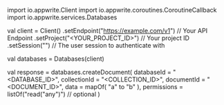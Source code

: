 import io.appwrite.Client
import io.appwrite.coroutines.CoroutineCallback
import io.appwrite.services.Databases

val client = Client()
    .setEndpoint("https://example.com/v1") // Your API Endpoint
    .setProject("<YOUR_PROJECT_ID>") // Your project ID
    .setSession("") // The user session to authenticate with

val databases = Databases(client)

val response = databases.createDocument(
    databaseId = "<DATABASE_ID>",
    collectionId = "<COLLECTION_ID>",
    documentId = "<DOCUMENT_ID>",
    data = mapOf( "a" to "b" ),
    permissions = listOf("read("any")") // optional
)
